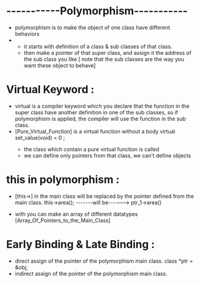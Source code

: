 # -----------Polymorphism-----------
* polymorphism is to make the object of one class have different behaviors
*  - it starts with definition of a class & sub classes of that class.
   - then make a pointer of that super class, and assign it the address of the sub class you like
    [ note that the sub classes are the way you want these object to behave]

# Virtual Keyword :

* virtual is a compiler keyword which you declare that the function in the super class have another 
    definition in one of the sub classes, so if polymorphism is applied, the compiler will use the
     function in the sub class.
* [Pure_Virtual_Function] is a virtual function without a body
        <example> virtual set_value(void) = 0 ;
    - the class which contain a pure virtual function is called <Abstract Class>
    - <Abstract Class> we can define only pointers from that class, we can't define objects

# this in polymorphism :

* [this->] in the main class will be replaced by the pointer defined from the main class.
    <example> this->area();     -------will be------>    ptr_1->area()       

* with <polymorphism> you can make an array of different datatypes [Array_Of_Pointers_to_the_Main_Class]

# Early Binding & Late Binding :

* <Early binding > direct assign of the pointer of the polymorphism main class. <ex> class *ptr = &obj;
* <Late binding > indirect assign of the pointer of the polymorphism main class.
